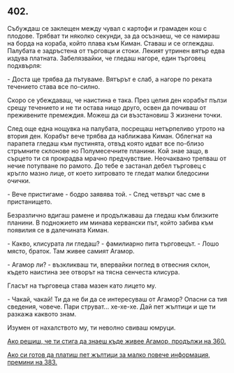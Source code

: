 ## 402.

Събуждаш се заклещен между чувал с картофи и грамаден кош с
плодове. Трябват ти няколко секунди, за да осъзнаеш, че се намираш
на борда на кораба, който плава към Киман. Ставаш и се оглеждаш.
Палубата е задръстена от търговци и стоки. Лекият утринен вятър
едва издува платната. Забелязвайки, че гледаш нагоре, един търговец
подхвърля:

\- Доста ще трябва да пътуваме. Вятърът е слаб, а нагоре по реката
течението става все по-силно.

Скоро се убеждаваш, че наистина е така. През целия ден корабът
пълзи срещу течението и не ти остава нищо друго, освен да почиваш
от преживените премеждия. Можеш да си възстановиш 3 жизнени
точки.

След още една нощувка на палубата, посрещаш нетърпеливо утрото
на втория ден. Корабът вече трябва да наближава Киман. Облегнат на
парапета гледаш към пустинята, отвъд която идват все по-близо
стръмните склонове но Полумесечните планини. Кой знае защо, в
сърцето ти ся прокрадва мрачно предчувствие. Неочаквано трепваш
от нечие потупване по рамото. До тебе е застанал дебел търговец с
кръгло мазно лице, от което хитровато те гледат малки бледосини
очички.

\- Вече пристигаме - бодро заявява той. - След четвърт час сме в
пристанището.

Безразлично вдигаш рамене и продължаваш да гледаш към
близките планини. В подножието им минава кервански път, който
забива към появилия се в далечината Киман.

\- Какво, клисурата ли гледаш? - фамилиарно пита търговецът. -
Лошо място, браток. Там живее самият Агамор.

\- Агамор ли? - възкликваш ти, впервайки поглед в отвесния склон,
където наистина зее отворът на тясна сенчеста клисура.

Гласът на търговеца става мазен като лицето му.

\- Чакай, чакай! Ти да не би да се интересуваш от Агамор? Опасни са
тия сведения, човече. Пари струват... хе-хе-хе. Дай пет жълтици и ще
ти разкажа каквото знам.

Изумен от нахалството му, ти неволно свиваш юмруци.

[Ако решиш, че ти стига да знаеш къде живее Агамор, продължи на
360.](./360)

[Ако си готов да платиш пет жълтици за малко повече информация,
премини на 383.](./383)
